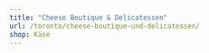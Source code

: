 ```yaml
---
title: "Cheese Boutique & Delicatessen"
url: /toronto/cheese-boutique-und-delicatessen/
shop: Käse
---
```

